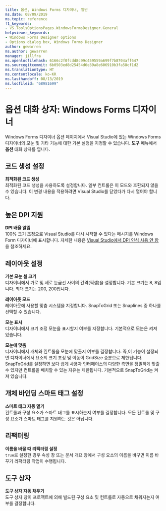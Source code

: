 ```yaml
---
title: 옵션, Windows Forms 디자이너, 일반
ms.date: 08/09/2019
ms.topic: reference
f1_keywords:
- VS.ToolsOptionsPages.WindowsFormsDesigner.General
helpviewer_keywords:
- Windows Forms Designer options
- Options dialog box, Windows Forms Designer
author: gewarren
ms.author: gewarren
manager: jillfra
ms.openlocfilehash: 6166c2f0fcdd8c99c459559a699f7b8704aff647
ms.sourcegitcommit: 6b0503ed8d25454d6e39a8e606910b3fa58cf1d2
ms.translationtype: HT
ms.contentlocale: ko-KR
ms.lasthandoff: 08/13/2019
ms.locfileid: "68981699"
---
```

# <a name="options-dialog-box-windows-forms-designer"></a>옵션 대화 상자: Windows Forms 디자이너

Windows Forms 디자이너 옵션 페이지에서 Visual Studio에 있는 Windows Forms 디자이너의 모눈 및 기타 기능에 대한 기본 설정을 지정할 수 있습니다. **도구** 메뉴에서 **옵션** 대화 상자를 엽니다.

## <a name="code-generation-settings"></a>코드 생성 설정

**최적화된 코드 생성**\
최적화된 코드 생성을 사용하도록 설정합니다. 일부 컨트롤은 이 모드와 호환되지 않을 수 있습니다. 이 변경 내용을 적용하려면 Visual Studio를 닫았다가 다시 열어야 합니다.

## <a name="high-dpi-support"></a>높은 DPI 지원

**DPI 배율 알림**\
100% 크기 조정으로 Visual Studio를 다시 시작할 수 있다는 메시지를 Windows Form 디자이너에 표시합니다. 자세한 내용은 [Visual Studio에서 DPI 인식 사용 안 함](/dotnet/framework/winforms/disable-dpi-awareness-visual-studio)을 참조하세요.

## <a name="layout-settings"></a>레이아웃 설정

**기본 모눈 셀 크기**\
디자이너에서 가로 및 세로 눈금선 사이의 간격(픽셀)을 설정합니다. 기본 크기는 8, 8입니다. 최대 크기는 200, 200입니다.

**레이아웃 모드**\
레이아웃에 사용할 맞춤 시스템을 지정합니다. SnapToGrid 또는 Snaplines 중 하나를 선택할 수 있습니다.

**모눈 표시**\
디자이너에서 크기 조정 모눈을 표시할지 여부를 지정합니다. 기본적으로 모눈은 켜져 있습니다.

**모눈에 맞춤**\
디자이너에서 개체와 컨트롤을 모눈에 맞출지 여부를 결정합니다. 즉,이 기능이 설정되면 디자이너에서 요소의 크기 조정 및 이동이 GridSize 증분으로 제한됩니다. SnapToGrid를 설정하면 보다 쉽게 사용자 인터페이스의 다양한 측면을 정밀하게 맞출 수 있지만 컨트롤을 배치할 수 있는 자유는 제한됩니다. 기본적으로 SnapToGrid는 켜져 있습니다.

## <a name="object-bound-smart-tag-settings"></a>개체 바인딩 스마트 태그 설정

**스마트 태그 자동 열기**\
컨트롤과 구성 요소가 스마트 태그를 표시하는지 여부를 결정합니다. 모든 컨트롤 및 구성 요소가 스마트 태그를 지원하는 것은 아닙니다.

## <a name="refactoring"></a>리팩터링

**이름을 바꿀 때 리팩터링 설정**\
`true`로 설정한 경우 속성 창 또는 문서 개요 창에서 구성 요소의 이름을 바꾸면 이름 바꾸기 리팩터링 작업이 수행됩니다.

## <a name="toolbox"></a>도구 상자

**도구 상자 자동 채우기**\
도구 상자 창이 프로젝트에 의해 빌드된 구성 요소 및 컨트롤로 자동으로 채워지는지 여부를 결정합니다.